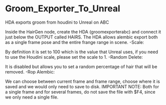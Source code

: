 # Groom_Exporter_To_Unreal
HDA exports groom from houdini to Unreal on ABC

Inside the HairGen node, create the HDA (groomexporterabc) and connect it just below the OUTPUT called HAIRS.
The HDA allows alembic export both as a single frame pose and the entire frange range in scene.
-Scale:

By definition it is set to 100 which is the value that Unreal uses, if you need to use the Houdini scale, please set the scale to 1.
-Random Delete:

It is disabled but allows you to set a random percentage of hair that will be removed.
-Rop Alembic:

We can choose between current frame and frame range, choose where it is saved and we would only need to save to disk.
IMPORTANT NOTE: Both for a single frame and for several frames, do not save the file with $F4, since we only need a single file.
